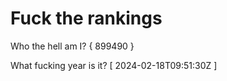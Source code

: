 # Fuck the rankings

Who the hell am I?
{ 899490 }

What fucking year is it?
[ 2024-02-18T09:51:30Z ]
